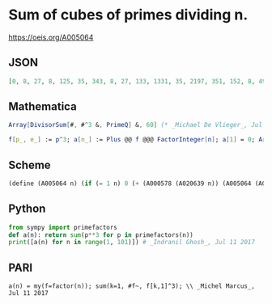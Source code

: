 # Sum of cubes of primes dividing n\.
https://oeis.org/A005064
## JSON
```JSON
[0, 8, 27, 8, 125, 35, 343, 8, 27, 133, 1331, 35, 2197, 351, 152, 8, 4913, 35, 6859, 133, 370, 1339, 12167, 35, 125, 2205, 27, 351, 24389, 160, 29791, 8, 1358, 4921, 468, 35, 50653, 6867, 2224, 133, 68921, 378, 79507, 1339, 152, 12175, 103823, 35, 343, 133, 4940, 2205, 148877, 35, 1456, 351, 6886, 24397, 205379, 160]
```
## Mathematica
```Mathematica
Array[DivisorSum[#, #^3 &, PrimeQ] &, 60] (* _Michael De Vlieger_, Jul 11 2017 *)
```
```Mathematica
f[p_, e_] := p^3; a[n_] := Plus @@ f @@@ FactorInteger[n]; a[1] = 0; Array[a, 100] (* _Amiram Eldar_, Jun 20 2022 *)
```
## Scheme
```Scheme
(define (A005064 n) (if (= 1 n) 0 (+ (A000578 (A020639 n)) (A005064 (A028234 n))))) ;; _Antti Karttunen_, Jul 10 2017
```
## Python
```Python
from sympy import primefactors
def a(n): return sum(p**3 for p in primefactors(n))
print([a(n) for n in range(1, 101)]) # _Indranil Ghosh_, Jul 11 2017
```
## PARI
```PARI
a(n) = my(f=factor(n)); sum(k=1, #f~, f[k,1]^3); \\ _Michel Marcus_, Jul 11 2017
```
